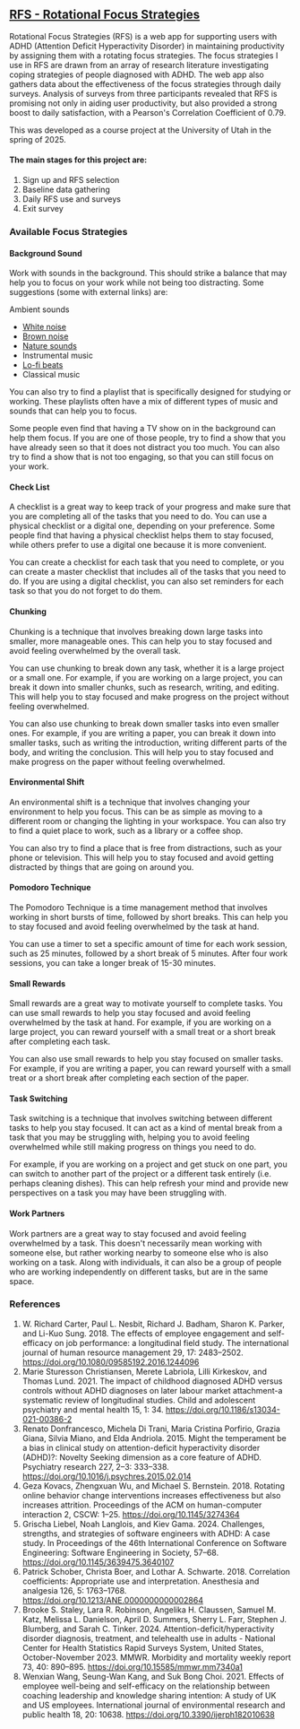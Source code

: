 ## [RFS - Rotational Focus Strategies](https://www.focusapp.dev)

Rotational Focus Strategies (RFS) is a web app for supporting users with ADHD (Attention Deficit Hyperactivity Disorder) in maintaining productivity by assigning them with a rotating focus strategies. The focus strategies I use in RFS are drawn from an array of research literature investigating coping strategies of people diagnosed with ADHD. The web app also gathers data about the effectiveness of the focus strategies through daily surveys. Analysis of surveys from three participants revealed that RFS is promising not only in aiding user productivity, but also provided a strong boost to daily satisfaction, with a Pearson's Correlation Coefficient of 0.79. 

This was developed as a course project at the University of Utah in the spring of 2025. 

#### The main stages for this project are:
1. Sign up and RFS selection
2. Baseline data gathering
3. Daily RFS use and surveys
4. Exit survey

### Available Focus Strategies

#### Background Sound

Work with sounds in the background. This should strike a balance that may help you to focus on your work while not being too distracting. Some suggestions (some with external links) are:

Ambient sounds
- [White noise](https://www.youtube.com/watch?v=dv2XyqC-EQ4&t=40s)
- [Brown noise](https://www.youtube.com/watch?v=P48QELwruQs)
- [Nature sounds](https://www.youtube.com/watch?v=ipf7ifVSeDU)
- Instrumental music
- [Lo-fi beats](https://www.youtube.com/watch?v=jfKfPfyJRdk)
- Classical music

You can also try to find a playlist that is specifically designed for studying or working. These playlists often have a mix of different types of music and sounds that can help you to focus.

Some people even find that having a TV show on in the background can help them focus. If you are one of those people, try to find a show that you have already seen so that it does not distract you too much. You can also try to find a show that is not too engaging, so that you can still focus on your work.

#### Check List

A checklist is a great way to keep track of your progress and make sure that you are completing all of the tasks that you need to do. You can use a physical checklist or a digital one, depending on your preference. Some people find that having a physical checklist helps them to stay focused, while others prefer to use a digital one because it is more convenient.

You can create a checklist for each task that you need to complete, or you can create a master checklist that includes all of the tasks that you need to do. If you are using a digital checklist, you can also set reminders for each task so that you do not forget to do them.

#### Chunking

Chunking is a technique that involves breaking down large tasks into smaller, more manageable ones. This can help you to stay focused and avoid feeling overwhelmed by the overall task.

You can use chunking to break down any task, whether it is a large project or a small one. For example, if you are working on a large project, you can break it down into smaller chunks, such as research, writing, and editing. This will help you to stay focused and make progress on the project without feeling overwhelmed.

You can also use chunking to break down smaller tasks into even smaller ones. For example, if you are writing a paper, you can break it down into smaller tasks, such as writing the introduction, writing different parts of the body, and writing the conclusion. This will help you to stay focused and make progress on the paper without feeling overwhelmed.

#### Environmental Shift

An environmental shift is a technique that involves changing your environment to help you focus. This can be as simple as moving to a different room or changing the lighting in your workspace. You can also try to find a quiet place to work, such as a library or a coffee shop.

You can also try to find a place that is free from distractions, such as your phone or television. This will help you to stay focused and avoid getting distracted by things that are going on around you.

#### Pomodoro Technique

The Pomodoro Technique is a time management method that involves working in short bursts of time, followed by short breaks. This can help you to stay focused and avoid feeling overwhelmed by the task at hand.

You can use a timer to set a specific amount of time for each work session, such as 25 minutes, followed by a short break of 5 minutes. After four work sessions, you can take a longer break of 15-30 minutes.

#### Small Rewards

Small rewards are a great way to motivate yourself to complete tasks. You can use small rewards to help you stay focused and avoid feeling overwhelmed by the task at hand. For example, if you are working on a large project, you can reward yourself with a small treat or a short break after completing each task.

You can also use small rewards to help you stay focused on smaller tasks. For example, if you are writing a paper, you can reward yourself with a small treat or a short break after completing each section of the paper.

#### Task Switching

Task switching is a technique that involves switching between different tasks to help you stay focused. It can act as a kind of mental break from a task that you may be struggling with, helping you to avoid feeling overwhelmed while still making progress on things you need to do.

For example, if you are working on a project and get stuck on one part, you can switch to another part of the project or a different task entirely (i.e. perhaps cleaning dishes). This can help refresh your mind and provide new perspectives on a task you may have been struggling with.

#### Work Partners

Work partners are a great way to stay focused and avoid feeling overwhelmed by a task. This doesn't necessarily mean working with someone else, but rather working nearby to someone else who is also working on a task. Along with individuals, it can also be a group of people who are working independently on different tasks, but are in the same space.

### References 

1. W. Richard Carter, Paul L. Nesbit, Richard J. Badham, Sharon K. Parker, and Li-Kuo Sung. 2018. The effects of employee engagement and self-efficacy on job performance: a longitudinal field study. The international journal of human resource management 29, 17: 2483–2502. https://doi.org/10.1080/09585192.2016.1244096
2. Marie Sturesson Christiansen, Merete Labriola, Lilli Kirkeskov, and Thomas Lund. 2021. The impact of childhood diagnosed ADHD versus controls without ADHD diagnoses on later labour market attachment-a systematic review of longitudinal studies. Child and adolescent psychiatry and mental health 15, 1: 34. https://doi.org/10.1186/s13034-021-00386-2
3. Renato Donfrancesco, Michela Di Trani, Maria Cristina Porfirio, Grazia Giana, Silvia Miano, and Elda Andriola. 2015. Might the temperament be a bias in clinical study on attention-deficit hyperactivity disorder (ADHD)?: Novelty Seeking dimension as a core feature of ADHD. Psychiatry research 227, 2–3: 333–338. https://doi.org/10.1016/j.psychres.2015.02.014
4. Geza Kovacs, Zhengxuan Wu, and Michael S. Bernstein. 2018. Rotating online behavior change interventions increases effectiveness but also increases attrition. Proceedings of the ACM on human-computer interaction 2, CSCW: 1–25. https://doi.org/10.1145/3274364
5. Grischa Liebel, Noah Langlois, and Kiev Gama. 2024. Challenges, strengths, and strategies of software engineers with ADHD: A case study. In Proceedings of the 46th International Conference on Software Engineering: Software Engineering in Society, 57–68. https://doi.org/10.1145/3639475.3640107
6. Patrick Schober, Christa Boer, and Lothar A. Schwarte. 2018. Correlation coefficients: Appropriate use and interpretation. Anesthesia and analgesia 126, 5: 1763–1768. https://doi.org/10.1213/ANE.0000000000002864
7. Brooke S. Staley, Lara R. Robinson, Angelika H. Claussen, Samuel M. Katz, Melissa L. Danielson, April D. Summers, Sherry L. Farr, Stephen J. Blumberg, and Sarah C. Tinker. 2024. Attention-deficit/hyperactivity disorder diagnosis, treatment, and telehealth use in adults - National Center for Health Statistics Rapid Surveys System, United States, October-November 2023. MMWR. Morbidity and mortality weekly report 73, 40: 890–895. https://doi.org/10.15585/mmwr.mm7340a1
8. Wenxian Wang, Seung-Wan Kang, and Suk Bong Choi. 2021. Effects of employee well-being and self-efficacy on the relationship between coaching leadership and knowledge sharing intention: A study of UK and US employees. International journal of environmental research and public health 18, 20: 10638. https://doi.org/10.3390/ijerph182010638